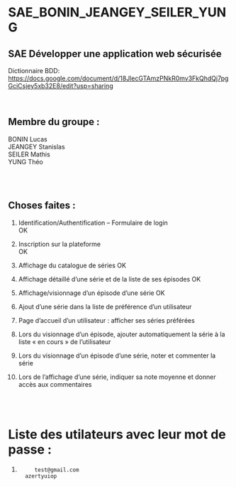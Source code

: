 # SAE_BONIN_JEANGEY_SEILER_YUNG

## SAE Développer une application web sécurisée

Dictionnaire BDD:
https://docs.google.com/document/d/18JlecGTAmzPNkR0mv3FkQhdQj7pgGciCsjey5xb32E8/edit?usp=sharing

<br>

## Membre du groupe :

BONIN Lucas  
JEANGEY Stanislas  
SEILER Mathis  
YUNG Théo

<br>
<br>

## Choses faites :

1. Identification/Authentification – Formulaire de login  
   OK

2. Inscription sur la plateforme  
   OK

3. Affichage du catalogue de séries
   OK

4. Affichage détaillé d’une série et de la liste de ses épisodes
   OK

5. Affichage/visionnage d’un épisode d’une série
   OK

6. Ajout d’une série dans la liste de préférence d’un utilisateur

7. Page d’accueil d’un utilisateur : afficher ses séries préférées

8. Lors du visionnage d’un épisode, ajouter automatiquement la série à la liste « en
   cours » de l’utilisateur

9. Lors du visionnage d’un épisode d’une série, noter et commenter la série

10. Lors de l’affichage d’une série, indiquer sa note moyenne et donner accès aux
    commentaires

<br>
<br>

# Liste des utilateurs avec leur mot de passe :

1.          test@gmail.com
         azertyuiop
